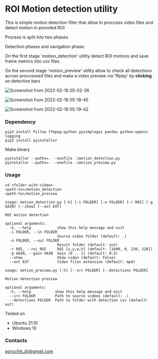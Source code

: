 # ROI Motion detection utility

This is simple motion detection filter that allow to proccess video files and detect motion in provided ROI

Process is split into two phases.

Detection phases and navigation phase. 

On the first stage 'motion_detection' utility detect ROI motions and save frame metrics into csv files.

On the second stage 'motion_preview' utility allow to check all detections across proccessed files and make a video preview via 'ffplay' by **clicking** on detection bars

![Screenshot from 2022-02-16 05-02-38](https://user-images.githubusercontent.com/4415914/154182659-813a2d3c-49df-4bbc-8986-f6443fbaae0f.png)

![Screenshot from 2022-02-16 05-18-45](https://user-images.githubusercontent.com/4415914/154183954-ce999b7d-4cba-478a-9174-c28a3b112a6a.png)

![Screenshot from 2022-02-16 05-19-42](https://user-images.githubusercontent.com/4415914/154184001-3160bc3e-e5e5-430d-a611-9b8b80f93529.png)


### Dependency

```
pip3 install Pillow ffmpeg-python pysimplegui pandas python-opencv logging
pip3 install pyinstaller
```

Make binary 
```
pyinstaller --paths=. --onefile .\motion_detection.py
pyinstaller --paths=. --onefile .\motion_preview.py
```

### Usage

```
cd <folder-with-video>
<path-to>/motion_detection
<path-to>/motion_preview
```

```
usage: motion_detection.py [-h] [-i FOLDER] [-o FOLDER] [-r ROI] [-g GAIN] [--show] [--ext EXT]

ROI motion detection

optional arguments:
  -h, --help            show this help message and exit
  -i FOLDER, --in FOLDER
                        Source video folder (default: .)
  -o FOLDER, --out FOLDER
                        Result folder (default: out)
  -r ROI, --roi ROI     ROI [x,y,w,h] (default: [1690, 0, 220, 220])
  -g GAIN, --gain GAIN  Gain (0 .. 1) (default: 0.5)
  --show                Show video (default: False)
  --ext EXT             Video files extension (default: mp4)

```

```
usage: motion_preview.py [-h] [--src FOLDER] [--detections FOLDER]

Motion detection preview

optional arguments:
  -h, --help           show this help message and exit
  --src FOLDER         Path to source videos (default: .)
  --detections FOLDER  Path to folder with detection csv (default: out)
```


Tested on 
   - Ubuntu 21.10 
   - Windows 10
### Contacts

poruchik_bI@gmail.com
